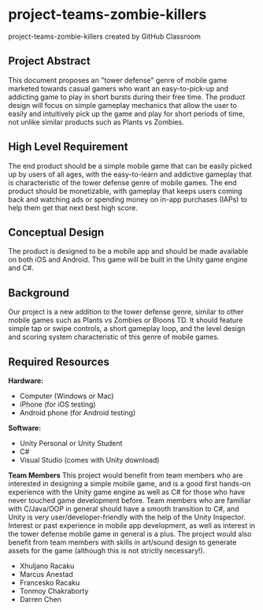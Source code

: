 # project-teams-zombie-killers
project-teams-zombie-killers created by GitHub Classroom


## Project Abstract
This document proposes an "tower defense" genre of mobile game marketed towards casual gamers who want an easy-to-pick-up and addicting game to play in short bursts during their free time. The product design will focus on simple gameplay mechanics that allow the user to easily and intuitively pick up the game and play for short periods of time, not unlike similar products such as Plants vs Zombies.

## High Level Requirement
The end product should be a simple mobile game that can be easily picked up by users of all ages, with the easy-to-learn and addictive gameplay that is characteristic of the tower defense genre of mobile games. The end product should be monetizable, with gameplay that keeps users coming back and watching ads or spending money on in-app purchases (IAPs) to help them get that next best high score.

## Conceptual Design
The product is designed to be a mobile app and should be made available on both iOS and Android. This game will be built in the Unity game engine and C#.

## Background
Our project is a new addition to the tower defense genre, similar to other mobile games such as Plants vs Zombies or Bloons TD. It should feature simple tap or swipe controls, a short gameplay loop, and the level design and scoring system characteristic of this genre of mobile games.

## Required Resources
**Hardware:**
- Computer (Windows or Mac)
- iPhone (for iOS testing)
- Android phone (for Android testing)

**Software:**
- Unity Personal or Unity Student
- C#
- Visual Studio (comes with Unity download)

**Team Members**
This project would benefit from team members who are interested in designing a simple mobile game, and is a good first hands-on experience with the Unity game engine as well as C# for those who have never touched game development before. Team members who are familiar with C/Java/OOP in general should have a smooth transition to C#, and Unity is very user/developer-friendly with the help of the Unity Inspector. Interest or past experience in mobile app development, as well as interest in the tower defense mobile game in general is a plus. The project would also benefit from team members with skills in art/sound design to generate assets for the game (although this is not strictly necessary!).

* Xhuljano Racaku
* Marcus Anestad
* Francesko Racaku
* Tonmoy Chakraborty
* Darren Chen
